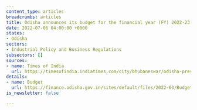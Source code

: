 ```yaml
---
content_type: articles
breadcrumbs: articles
title: Odisha announces its budget for the financial year (FY) 2022-23
date: 2022-07-06 04:00:00 +0000
states:
- Odisha
sectors:
- Industrial Policy and Business Regulations
subsectors: []
sources:
- name: Times of India
  url: https://timesofindia.indiatimes.com/city/bhubaneswar/odisha-presents-rs-2-lakh-crore-budget-for-2022-23-fy/articleshow/92623196.cms
details:
- name: Budget
  url: https://finance.odisha.gov.in/sites/default/files/2022-03/Budget%20at%20a%20Glance%20VOA%202022-23.pdf
is_newsletter: false

---
```

